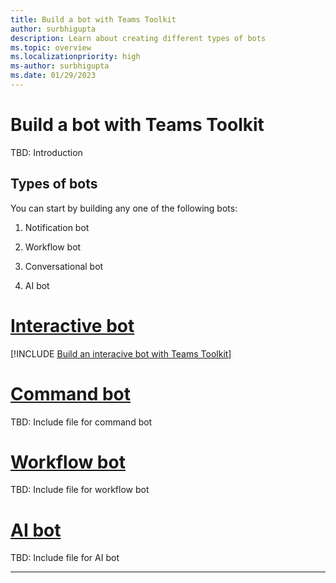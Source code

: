 ```yaml
---
title: Build a bot with Teams Toolkit
author: surbhigupta
description: Learn about creating different types of bots
ms.topic: overview
ms.localizationpriority: high
ms-author: surbhigupta
ms.date: 01/29/2023
---
```


# Build a bot with Teams Toolkit

TBD: Introduction

## Types of bots

You can start by building any one of the following bots:

1. Notification bot

2. Workflow bot

3. Conversational bot

4. AI bot

# [Interactive bot](#tab/interactive)

[!INCLUDE [Build an interacive bot with Teams Toolkit](\bots\how-to\includes\interactive-bot-include.md)]

# [Command bot](#tab/command)

TBD: Include file for command bot

# [Workflow bot](#tab/workflow)

TBD: Include file for workflow bot

# [AI bot](#tab/ai)

TBD: Include file for AI bot

---
